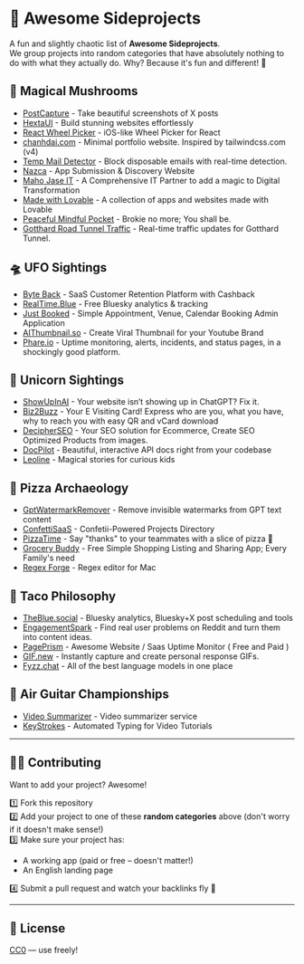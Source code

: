 # 🚀 Awesome Sideprojects

A fun and slightly chaotic list of **Awesome Sideprojects**.  
We group projects into random categories that have absolutely nothing to do with what they actually do. Why? Because it's fun and different! 🎉

## 🎩 Magical Mushrooms

- [PostCapture](https://postcapture.com) - Take beautiful screenshots of X posts
- [HextaUI](https://hextaui.com) - Build stunning websites effortlessly
- [React Wheel Picker](https://react-wheel-picker.chanhdai.com) - iOS-like Wheel Picker for React
- [chanhdai.com](https://chanhdai.com) - Minimal portfolio website. Inspired by tailwindcss.com (v4)
- [Temp Mail Detector](https://tempmaildetector.com) - Block disposable emails with real-time detection.
- [Nazca](https://nazca.my) - App Submission & Discovery Website
- [Maho Jase IT](https://www.mjit.in) - A Comprehensive IT Partner to add a magic to Digital Transformation
- [Made with Lovable](https://madewithlovable.com) - A collection of apps and websites made with Lovable
- [Peaceful Mindful Pocket](https://peacefulmindfulpocket.com) - Brokie no more; You shall be.
- [Gotthard Road Tunnel Traffic](https://gotthard-tunnel.com/en/home) - Real-time traffic updates for Gotthard Tunnel.

## 🛸 UFO Sightings

- [Byte Back](https://byteback.pro) - SaaS Customer Retention Platform with Cashback
- [RealTime.Blue](https://realtime.blue) - Free Bluesky analytics & tracking
- [Just Booked](https://justbooked.mjit.in) - Simple Appointment, Venue, Calendar Booking Admin Application
- [AIThumbnail.so](https://aithumbnail.so) - Create Viral Thumbnail for your Youtube Brand
- [Phare.io](https://phare.io/) - Uptime monitoring, alerts, incidents, and status pages, in a shockingly good platform.

## 🦄 Unicorn Sightings

- [ShowUpInAI](https://showupinai.com) - Your website isn’t showing up in ChatGPT? Fix it.
- [Biz2Buzz](https://biz2buzz.in) - Your E Visiting Card! Express who are you, what you have, why to reach you with easy QR and vCard download
- [DecipherSEO](https://decipherseo.com) - Your SEO solution for Ecommerce, Create SEO Optimized Products from images.
- [DocPilot](https://docpilot.dev/) - Beautiful, interactive API docs right from your codebase
- [Leoline](https://leoline.fun) - Magical stories for curious kids

## 🍕 Pizza Archaeology

- [GptWatermarkRemover](https://gpt-watermark-remover.com) - Remove invisible watermarks from GPT text content
- [ConfettiSaaS](https://confettisaas.com) - Confetii-Powered Projects Directory
- [PizzaTime](https://pizza-time.app) - Say "thanks" to your teammates with a slice of pizza 🍕
- [Grocery Buddy](https://grocerybuddy.mjit.in) - Free Simple Shopping Listing and Sharing App; Every Family's need
- [Regex Forge](https://regexforge.com) - Regex editor for Mac

## 🌮 Taco Philosophy

- [TheBlue.social](https://theblue.social) - Bluesky analytics, Bluesky+X post scheduling and tools
- [EngagementSpark](https://engagementspark.xyz/) - Find real user problems on Reddit and turn them into content ideas.
- [PagePrism](https://pageprism.com) - Awesome Website / Saas Uptime Monitor ( Free and Paid )
- [GIF.new](https://www.gif.new/) - Instantly capture and create personal response GIFs.
- [Fyzz.chat](https://www.fyzz.chat/chat) - All of the best language models in one place

## 🎸 Air Guitar Championships

- [Video Summarizer](https://summarizevideo.ai) - Video summarizer service
- [KeyStrokes](https://www.keystrok.es) - Automated Typing for Video Tutorials

---

## 🧙‍♂️ Contributing

Want to add your project? Awesome!

1️⃣ Fork this repository  
2️⃣ Add your project to one of these **random categories** above (don't worry if it doesn't make sense!)  
3️⃣ Make sure your project has:

- A working app (paid or free – doesn't matter!)
- An English landing page

4️⃣ Submit a pull request and watch your backlinks fly 🚀

---

## 📜 License

[CC0](https://creativecommons.org/publicdomain/zero/1.0/) — use freely!
